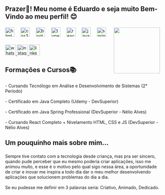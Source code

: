 <h2 align="left">Prazer👋! Meu nome é Eduardo e seja muito Bem-Vindo ao meu perfil! 😊</h2>

###



###

<img align="right" height="150" src="https://media2.giphy.com/media/bGgsc5mWoryfgKBx1u/giphy.gif"  />

###

<div align="left">
  <img src="https://cdn.jsdelivr.net/gh/devicons/devicon/icons/html5/html5-original.svg" height="30" alt="html5 logo"  />
  <img width="12" />
  <img src="https://cdn.jsdelivr.net/gh/devicons/devicon/icons/css3/css3-original.svg" height="30" alt="css3 logo"  />
  <img width="12" />
  <img src="https://cdn.jsdelivr.net/gh/devicons/devicon/icons/bootstrap/bootstrap-original.svg" height="30" alt="bootstrap logo"  />
  <img width="12" />
  <img src="https://cdn.jsdelivr.net/gh/devicons/devicon/icons/typescript/typescript-original.svg" height="30" alt="typescript logo"  />
  <img width="12" />
  <img src="https://cdn.jsdelivr.net/gh/devicons/devicon/icons/react/react-original.svg" height="30" alt="react logo"  />
  <img width="12" />
  <img src="https://cdn.jsdelivr.net/gh/devicons/devicon/icons/java/java-original.svg" height="30" alt="java logo"  />
  <img width="12" />
  <img src="https://cdn.jsdelivr.net/gh/devicons/devicon/icons/spring/spring-original.svg" height="30" alt="spring logo"  />
</div>

###

<div align="left">
  <a href="https://wa.me/5527992657127" target="_blank">
    <img src="https://img.shields.io/static/v1?message=Whatsapp&logo=whatsapp&label=&color=25D366&logoColor=white&labelColor=&style=for-the-badge" height="35" alt="whatsapp logo"  />
  </a>
  <a href="https://www.instagram.com/dudugollner05/" target="_blank">
    <img src="https://img.shields.io/static/v1?message=Instagram&logo=instagram&label=&color=E4405F&logoColor=white&labelColor=&style=for-the-badge" height="35" alt="instagram logo"  />
  </a>
  <a href="https://www.linkedin.com/in/eduardo-gollner/" target="_blank">
    <img src="https://img.shields.io/static/v1?message=LinkedIn&logo=linkedin&label=&color=0077B5&logoColor=white&labelColor=&style=for-the-badge" height="35" alt="linkedin logo"  />
  </a>
</div>

###



###

<h2 align="left">Formações e Cursos📚</h2>

###

<p align="left">- Cursando Tecnólogo em Análise e Desenvolvimento de Sistemas (2° Período)<br><br>- Certificado em Java Completo (Udemy - DevSuperior)<br><br>- Certificado em Java Spring Professional (DevSuperior - Nélio Alves)<br><br>- Cursando React Completo + Nivelamento HTML, CSS e JS (DevSuperior - Nélio Alves)</p>

###

<h2 align="left">Um pouquinho mais sobre mim...</h2>

###

<p align="left">Sempre tive contato com a tecnologia desde criança, mas pra ser sincero, quando pude perceber que eu mesmo poderia criar aplicações, isso me animou muito, e esse é o motivo pelo qual sigo nessa área, a oportunidade de criar e inovar me inspira a todo dia dar o meu melhor desenvolvendo aplicações que solucionem problemas do dia a dia.<br><br>Se eu pudesse me definir em 3 palavras seria: Criativo, Animado, Dedicado.</p>

###
